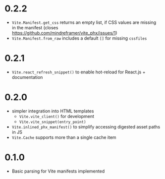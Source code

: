 # 0.2.2

- `Vite.Manifest.get_css` returns an empty list, if CSS values are missing in the manifest (closes https://github.com/mindreframer/vite_phx/issues/1)
- `Vite.Manifest.from_raw` includes a default `[]` for missing `cssfiles`

# 0.2.1

- `Vite.react_refresh_snippet()` to enable hot-reload for React.js + documentation

# 0.2.0

- simpler integration into HTML templates
  - `Vite.vite_client()` for development
  - `Vite.vite_snippet(entry_point)`
- `Vite.inlined_phx_manifest()` to simplify accessing digested asset paths in JS
- `Vite.Cache` supports more than a single cache item

# 0.1.0

- Basic parsing for Vite manifests implemented
